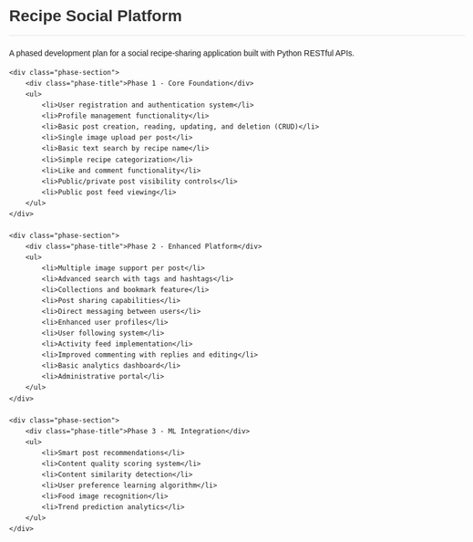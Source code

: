 <!DOCTYPE html>
<html lang="en">
<head>
    <meta charset="UTF-8">
    <title>Recipe Social Platform</title>
    <style>
        body {
            font-family: Arial, sans-serif;
            max-width: 800px;
            margin: 0 auto;
            padding: 20px;
            font-size: 14px;
            line-height: 1.6;
        }
        h1 {
            color: #333;
            border-bottom: 2px solid #eee;
            padding-bottom: 10px;
        }
        h2 {
            color: #444;
            margin-top: 30px;
        }
        ul {
            padding-left: 20px;
        }
        li {
            margin: 8px 0;
            color: #555;
        }
        .phase-title {
            font-weight: bold;
            color: #2c3e50;
            margin-bottom: 15px;
        }
        .phase-section {
            margin-bottom: 30px;
            padding: 15px;
            background-color: #f9f9f9;
            border-radius: 5px;
        }
    </style>
</head>
<body>
    <h1>Recipe Social Platform</h1>
    <p>A phased development plan for a social recipe-sharing application built with Python RESTful APIs.</p>

    <div class="phase-section">
        <div class="phase-title">Phase 1 - Core Foundation</div>
        <ul>
            <li>User registration and authentication system</li>
            <li>Profile management functionality</li>
            <li>Basic post creation, reading, updating, and deletion (CRUD)</li>
            <li>Single image upload per post</li>
            <li>Basic text search by recipe name</li>
            <li>Simple recipe categorization</li>
            <li>Like and comment functionality</li>
            <li>Public/private post visibility controls</li>
            <li>Public post feed viewing</li>
        </ul>
    </div>

    <div class="phase-section">
        <div class="phase-title">Phase 2 - Enhanced Platform</div>
        <ul>
            <li>Multiple image support per post</li>
            <li>Advanced search with tags and hashtags</li>
            <li>Collections and bookmark feature</li>
            <li>Post sharing capabilities</li>
            <li>Direct messaging between users</li>
            <li>Enhanced user profiles</li>
            <li>User following system</li>
            <li>Activity feed implementation</li>
            <li>Improved commenting with replies and editing</li>
            <li>Basic analytics dashboard</li>
            <li>Administrative portal</li>
        </ul>
    </div>

    <div class="phase-section">
        <div class="phase-title">Phase 3 - ML Integration</div>
        <ul>
            <li>Smart post recommendations</li>
            <li>Content quality scoring system</li>
            <li>Content similarity detection</li>
            <li>User preference learning algorithm</li>
            <li>Food image recognition</li>
            <li>Trend prediction analytics</li>
        </ul>
    </div>
</body>
</html>
